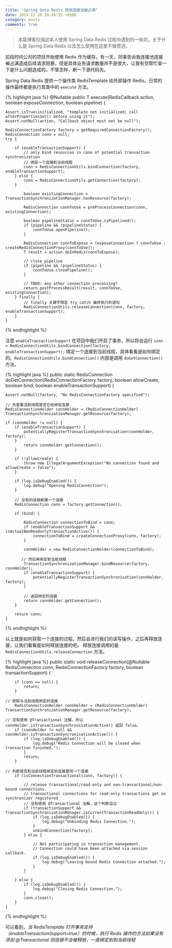```yaml
---
title: "Spring Data Redis 使用连接池被占满"
date: 2019-12-20 10:44:55 +0800
category: posts
comments: true
---
```


> 本篇博客仅描述本人使用 Spring Data Redis 过程中遇到的一些坑，关于什么是 Spring Data Redis 以及怎么使用在这里不做赘述。

前段时间公司的项目开始使用 Redis 作为缓存。有一天，同事告诉我连接池连接被占满造成后续请求阻塞，但是具体业务请求数量并不是很大，让我有空帮忙查一下是什么问题造成的。不管怎样，刷一下源代码先。

Spring Data Redis 提供一个操作类 RedisTemplate 给外部操作 Redis。日常的操作最终都是执行其类中的 `execute` 方法。

{% highlight java %}
@Nullable
public <T> T execute(RedisCallback<T> action, boolean exposeConnection, boolean pipeline) {

   	Assert.isTrue(initialized, "template not initialized; call afterPropertiesSet() before using it");
   	Assert.notNull(action, "Callback object must not be null");

   	RedisConnectionFactory factory = getRequiredConnectionFactory();
   	RedisConnection conn = null;
	try {

	   	if (enableTransactionSupport) {
	   		// only bind resources in case of potential transaction synchronization
            // 绑定一个连接到当前线程
	   		conn = RedisConnectionUtils.bindConnection(factory, enableTransactionSupport);
	   	} else {
	   		conn = RedisConnectionUtils.getConnection(factory);
	   	}

			boolean existingConnection = TransactionSynchronizationManager.hasResource(factory);

			RedisConnection connToUse = preProcessConnection(conn, existingConnection);

			boolean pipelineStatus = connToUse.isPipelined();
			if (pipeline && !pipelineStatus) {
				connToUse.openPipeline();
			}

			RedisConnection connToExpose = (exposeConnection ? connToUse : createRedisConnectionProxy(connToUse));
			T result = action.doInRedis(connToExpose);

			// close pipeline
			if (pipeline && !pipelineStatus) {
				connToUse.closePipeline();
			}

			// TODO: any other connection processing?
			return postProcessResult(result, connToUse, existingConnection);
		} finally {
            // finally 关键字限定 try catch 最终执行的语句
			RedisConnectionUtils.releaseConnection(conn, factory, enableTransactionSupport);
		}
	}
{% endhighlight %}

注意 `enableTransactionSupport` 在项目中我们开启了事务，所以将会运行 `conn = RedisConnectionUtils.bindConnection(factory, enableTransactionSupport);` 绑定一个连接到当前线程，具体看看是如何绑定的。`RedisConnectionUtils.bindConnection()` 内部是调用 `doGetConnection()` 方法。

{% highlight java %}
public static RedisConnection doGetConnection(RedisConnectionFactory factory, boolean allowCreate, boolean bind,
			boolean enableTransactionSupport) {

	Assert.notNull(factory, "No RedisConnectionFactory specified");

    // 先查看当前线程是否已经绑定连接
	RedisConnectionHolder connHolder = (RedisConnectionHolder) TransactionSynchronizationManager.getResource(factory);

	if (connHolder != null) {
	   	if (enableTransactionSupport) {
	   		potentiallyRegisterTransactionSynchronisation(connHolder, factory);
	   	}
			return connHolder.getConnection();
		}

		if (!allowCreate) {
			throw new IllegalArgumentException("No connection found and allowCreate = false");
		}

		if (log.isDebugEnabled()) {
			log.debug("Opening RedisConnection");
		}

        // 没有的话就新建一个连接
		RedisConnection conn = factory.getConnection();

		if (bind) {

			RedisConnection connectionToBind = conn;
			if (enableTransactionSupport && isActualNonReadonlyTransactionActive()) {
				connectionToBind = createConnectionProxy(conn, factory);
			}

			connHolder = new RedisConnectionHolder(connectionToBind);

           // 然后再绑定到当前线程
			TransactionSynchronizationManager.bindResource(factory, connHolder);
			if (enableTransactionSupport) {
				potentiallyRegisterTransactionSynchronisation(connHolder, factory);
			}

            // 返回绑定的连接
			return connHolder.getConnection();
		}

		return conn;
	}
{% endhighlight %}

以上就是如何获取一个连接的过程。然后会进行我们的读写操作，之后再释放连接，让我们看看是如何释放连接的吧。
释放连接调用的是 `RedisConnectionUtils.releaseConnection` 方法。

{% highlight java %}
public static void releaseConnection(@Nullable RedisConnection conn, RedisConnectionFactory factory,
			boolean transactionSupport) {

		if (conn == null) {
			return;
		}

    // 获取与当前线程绑定的连接
		RedisConnectionHolder connHolder = (RedisConnectionHolder) TransactionSynchronizationManager.getResource(factory);

    // 没有使用 @Transactional 注解，所以 connHolder.isTransactionSynchronisationActive() 返回 false。
		if (connHolder != null && connHolder.isTransactionSyncronisationActive()) {
			if (log.isDebugEnabled()) {
				log.debug("Redis Connection will be closed when transaction finished.");
			}
			return;
		}

    // 判断是否和当前线程绑定的连接是同一个连接
		if (isConnectionTransactional(conn, factory)) {

			// release transactional/read-only and non-transactional/non-bound connections.
			// transactional connections for read-only transactions get no synchronizer registered
            // 没有使用 @Transactional 注解，这个判断没过
			if (transactionSupport && TransactionSynchronizationManager.isCurrentTransactionReadOnly()) {
				if (log.isDebugEnabled()) {
					log.debug("Unbinding Redis Connection.");
				}
				unbindConnection(factory);
			} else {

				// Not participating in transaction management.
				// Connection could have been attached via session callback.
				if (log.isDebugEnabled()) {
					log.debug("Leaving bound Redis Connection attached.");
				}
			}

		} else {
			if (log.isDebugEnabled()) {
				log.debug("Closing Redis Connection.");
			}
			conn.close();
		}
	}
{% endhighlight %}

可以看到，*当 RedisTemplate 打开事务支持（enableTransactionSupport=true）的时候，执行 Redis 操作的方法如果没有添加 @Transactional 则连接不会被释放，一直绑定到到当前线程*
